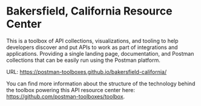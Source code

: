 # Bakersfield, California Resource Center
This is a toolbox of API collections, visualizations, and tooling to help developers discover and put APIs to work as part of integrations and applications. Providing a single landing page, documentation, and Postman collections that can be easily run using the Postman platform.

URL: https://postman-toolboxes.github.io/bakersfield-california/

You can find more information about the structure of the technology behind the toolbox powering this API resource center here: https://github.com/postman-toolboxes/toolbox.
